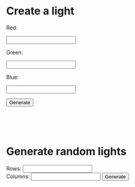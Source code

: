 <style> @import url('https://fonts.googleapis.com/css2?family=Oswald:wght@700&family=Source+Sans+Pro:wght@200;700&display=swap'); </style>

# Create a light

<p>Red:</p>
<input type="text" id="red">

<p>Green:</p>
<input type="text" id="green">

<p>Blue:</p>
<input type="text" id="blue">

<button onclick="lightboard()">Generate</button>

<div id="light" style="width: 100px; height: 50px">
</div>

# Generate random lights


Rows: <input type="text" id="row">
<br>
Columns: <input type="text" id="column">
<button onclick="randomLightboard()">Generate</button>
<div class = "test" id="randomLight">
</div>


<style>
 .test {
  margin: 1rem;
  padding: 0rem 0rem;
  text-align: center;
}

</style>

<script>


  function lightboard() {
    let redInput = document.getElementById("red").value;
    let greenInput = document.getElementById("green").value;
    let blueInput = document.getElementById("blue").value;

    const urlStart = "https://crimebusterstest.tk/api/lightboard/";
    const url = urlStart + redInput + "/" + greenInput + "/" + blueInput + "/" + "true";

    console.log(url); 

    fetch(url)
      .then(res => res.json())
      .then(data => {
        console.log(data);
       
          document.getElementById("light").style.backgroundColor = 'rgb(' + data.red + ',' + data.green + ',' + data.blue + ')';
        
      })
  }

   function randomLightboard() {
    document.getElementById("randomLight").innerHTML = ""; 

    let rowInput = document.getElementById("row").value;
    let columnInput = document.getElementById("column").value;

    const urlStart = "https://crimebusterstest.tk/api/lightboard/generate/";
    const url = urlStart + rowInput + "/" + columnInput;

    fetch(url)
    .then(res => res.json())
    .then(data => {
      console.log(data);
      let redInput;
      let blueInput;
      let greenInput;

      let br = document.createElement("br");
      for (let i = 0; i < rowInput * columnInput; i++) {
        redInput = data[i].light.red;
        greenInput = data[i].light.green; 
        blueInput = data[i].light.blue;
        
        var div = document.createElement("div");
        div.style.width = "100px";
        div.style.height = "50px"; 
        div.style.backgroundColor = 'rgb(' + redInput + ',' + greenInput + ',' + blueInput + ')';
        div.style.display = "inline-block";
        div.style.padding = "0rem 0rem";
        document.getElementById("randomLight").appendChild(div); 

        if ((i+1)%rowInput == 0) {
          document.getElementById("randomLight").appendChild(br.cloneNode());
        }
      }
    
        //document.getElementById("randomLight").style.backgroundColor = 'rgb(' + data.red + ',' + data.green + ',' + data.blue + ')';
      
      
    }) 

   }
</script>

